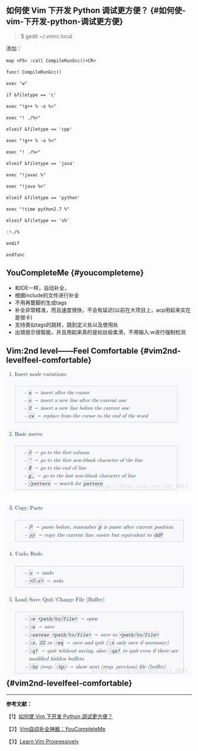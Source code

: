## 如何使 Vim 下开发 Python 调试更方便？ {#如何使-vim-下开发-python-调试更方便}

> $ gedit ~/.vimrc.local

添加：

`map <F5> :call CompileRunGcc()<CR>`

`func! CompileRunGcc()`

`exec "w"`

`if &filetype == 'c'`

`exec "!g++ % -o %<"`

`exec "! ./%<"`

`elseif &filetype == 'cpp'`

`exec "!g++ % -o %<"`

`exec "! ./%<"`

`elseif &filetype == 'java'`

`exec "!javac %"`

`exec "!java %<"`

`elseif &filetype == 'python'`

`exec "!time python2.7 %"`

`elseif &filetype == 'sh'`

`:!./%`

`endif`

`endfunc`

## YouCompleteMe {#youcompleteme}

* 和IDE一样，自动补全，
* 根据include的文件进行补全
* 不用再蹩脚的生成tags
* 补全非常精准，而且速度很快，不会有延迟\(以前在大项目上，acp用起来实在是很卡\)
* 支持类似tags的跳转，跳到定义处以及使用处
* 出错提示很智能，并且用起来真的是如丝般柔滑，不用输入:w进行强制检测

## Vim:2nd level——Feel Comfortable {#vim2nd-levelfeel-comfortable}

![](/assets/1.png)

## ![](/assets/2.png) {#vim2nd-levelfeel-comfortable}

---

**参考文献：**

【1】[如何使 Vim 下开发 Python 调试更方便？](https://www.zhihu.com/question/20271508)

【2】[Vim自动补全神器：YouCompleteMe](http://blog.jobbole.com/58978/)

【3】[Learn Vim Progressively](http://yannesposito.com/Scratch/en/blog/Learn-Vim-Progressively/)

